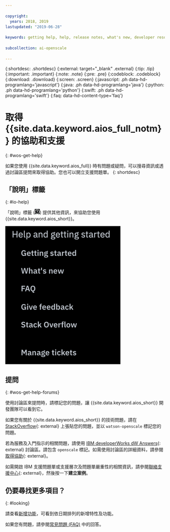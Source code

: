 ```yaml
---

copyright:
  years: 2018, 2019
lastupdated: "2019-06-28"

keywords: getting help, help, release notes, what's new, developer resources 

subcollection: ai-openscale

---
```


{:shortdesc: .shortdesc}
{:external: target="_blank" .external}
{:tip: .tip}
{:important: .important}
{:note: .note}
{:pre: .pre}
{:codeblock: .codeblock}
{:download: .download}
{:screen: .screen}
{:javascript: .ph data-hd-programlang='javascript'}
{:java: .ph data-hd-programlang='java'}
{:python: .ph data-hd-programlang='python'}
{:swift: .ph data-hd-programlang='swift'}
{:faq: data-hd-content-type='faq'}

# 取得 {{site.data.keyword.aios_full_notm}} 的協助和支援
{: #wos-get-help}

如果您使用 {{site.data.keyword.aios_full}} 時有問題或疑問，可以搜尋資訊或透過討論區提問來取得協助。您也可以開立支援問題單。
{: shortdesc}

## 「說明」標籤
{: #io-help}

「說明」標籤 (![說明標籤圖示](images/insight-help-tab.png)) 提供其他資訊，來協助您使用 {{site.data.keyword.aios_short}}。

![說明畫面](images/help-tab-flyout.png)

## 提問
{: #wos-get-help-forums}

使用討論區來提問時，請標記您的問題，讓 {{site.data.keyword.aios_short}} 開發團隊可以看到它。

如果您有關於 {{site.data.keyword.aios_short}} 的技術問題，請在 [StackOverflow](https://stackoverflow.com/questions/tagged/watson-openscale){: external} 上張貼您的問題，並以 `watson-openscale` 標記您的問題。

若為服務及入門指示的相關問題，請使用 [IBM developerWorks dW Answers](https://developer.ibm.com/?s=openscale){: external} 討論區。請包含 `openscale` 標記。如需使用討論區的詳細資料，請參閱[取得協助](https://developer.ibm.com/answers/smartspace/dw-answers-help/index.html){: external}。

如需開啟 IBM 支援問題單或支援層次及問題單嚴重性的相關資訊，請參閱[聯絡支援中心](https://cloud.ibm.com/unifiedsupport/supportcenter){: external}，然後按一下**建立案例**。

## 仍要尋找更多項目？
{: #looking}

請查看[新增功能](/docs/services/ai-openscale?topic=ai-openscale-rn-relnotes)，可看到依日期排列的新增特性及功能。

如果您有問題，請參閱[常見問題 (FAQ)](/docs/services/ai-openscale?topic=ai-openscale-wos-faqs) 中的回答。

